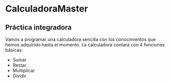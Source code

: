 # CalculadoraMaster

## Práctica integradora
Vamos a programar una calculadora sencilla con los conocimientos que hemos adquirido
hasta el momento. La calculadora contará con 4 funciones básicas:
 - Sumar
 - Restar
 - Multiplicar
 - Dividir
